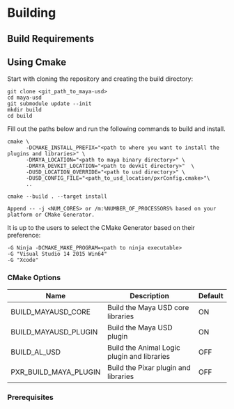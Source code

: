 # Building

## Build Requirements

## Using Cmake

Start with cloning the repository and creating the build directory:

```
git clone <git_path_to_maya-usd>
cd maya-usd
git submodule update --init
mkdir build
cd build
```

Fill out the paths below and run the following commands to build and install.

```
cmake \
      -DCMAKE_INSTALL_PREFIX="<path to where you want to install the plugins and libraries>" \
      -DMAYA_LOCATION="<path to maya binary directory>" \
      -DMAYA_DEVKIT_LOCATION="<path to devkit directory>"  \
      -DUSD_LOCATION_OVERRIDE="<path to usd directory>" \
      -DUSD_CONFIG_FILE="<path_to_usd_location/pxrConfig.cmake>"\
      ..

cmake --build . --target install

Append -- -j <NUM_CORES> or /m:%NUMBER_OF_PROCESSORS% based on your platform or CMake Generator.
```

It is up to the users to select the CMake Generator based on their preference:

```
-G Ninja -DCMAKE_MAKE_PROGRAM=<path to ninja executable>
-G "Visual Studio 14 2015 Win64" 
-G "Xcode" 
```

### CMake Options

Name                  | Description                                  | Default
---                   | ---                                          | ---
BUILD_MAYAUSD_CORE    | Build the Maya USD core libraries            | ON
BUILD_MAYAUSD_PLUGIN  | Build the Maya USD plugin                    | ON
BUILD_AL_USD          | Build the Animal Logic plugin and libraries  | OFF
PXR_BUILD_MAYA_PLUGIN | Build the Pixar plugin and libraries         | OFF

### Prerequisites
